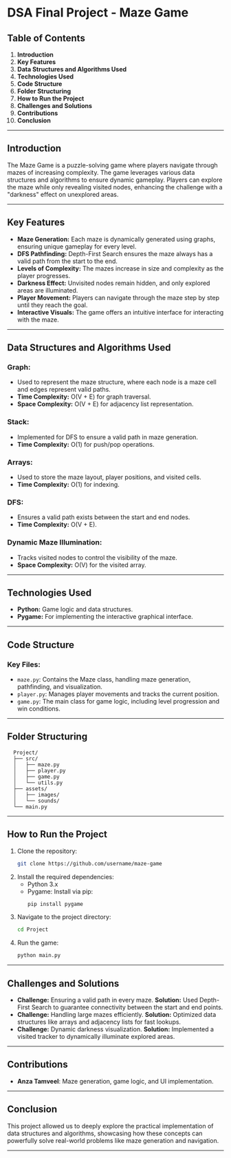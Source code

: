 # DSA Final Project - Maze Game

## Table of Contents
1. **Introduction**
2. **Key Features**
3. **Data Structures and Algorithms Used**
4. **Technologies Used**
5. **Code Structure**
6. **Folder Structuring**
7. **How to Run the Project**
8. **Challenges and Solutions**
9. **Contributions**
10. **Conclusion**

---

## Introduction
The Maze Game is a puzzle-solving game where players navigate through mazes of increasing complexity. The game leverages various data structures and algorithms to ensure dynamic gameplay. Players can explore the maze while only revealing visited nodes, enhancing the challenge with a "darkness" effect on unexplored areas.

---

## Key Features
- **Maze Generation:** Each maze is dynamically generated using graphs, ensuring unique gameplay for every level.
- **DFS Pathfinding:** Depth-First Search ensures the maze always has a valid path from the start to the end.
- **Levels of Complexity:** The mazes increase in size and complexity as the player progresses.
- **Darkness Effect:** Unvisited nodes remain hidden, and only explored areas are illuminated.
- **Player Movement:** Players can navigate through the maze step by step until they reach the goal.
- **Interactive Visuals:** The game offers an intuitive interface for interacting with the maze.

---

## Data Structures and Algorithms Used
### Graph:
- Used to represent the maze structure, where each node is a maze cell and edges represent valid paths.
- **Time Complexity:** O(V + E) for graph traversal.
- **Space Complexity:** O(V + E) for adjacency list representation.

### Stack:
- Implemented for DFS to ensure a valid path in maze generation.
- **Time Complexity:** O(1) for push/pop operations.

### Arrays:
- Used to store the maze layout, player positions, and visited cells.
- **Time Complexity:** O(1) for indexing.

### DFS:
- Ensures a valid path exists between the start and end nodes.
- **Time Complexity:** O(V + E).

### Dynamic Maze Illumination:
- Tracks visited nodes to control the visibility of the maze.
- **Space Complexity:** O(V) for the visited array.

---

## Technologies Used
- **Python:** Game logic and data structures.
- **Pygame:** For implementing the interactive graphical interface.

---

## Code Structure
### Key Files:
- `maze.py`: Contains the Maze class, handling maze generation, pathfinding, and visualization.
- `player.py`: Manages player movements and tracks the current position.
- `game.py`: The main class for game logic, including level progression and win conditions.

---

## Folder Structuring
```
  Project/
  ├── src/
  │   ├── maze.py
  │   ├── player.py
  │   ├── game.py
  │   └── utils.py
  ├── assets/
  │   ├── images/
  │   └── sounds/
  └── main.py
```

---

## How to Run the Project
1. Clone the repository:
   ```bash
   git clone https://github.com/username/maze-game
   ```
2. Install the required dependencies:
   - Python 3.x
   - Pygame: Install via pip:
     ```bash
     pip install pygame
     ```
3. Navigate to the project directory:
   ```bash
   cd Project
   ```
4. Run the game:
   ```bash
   python main.py
   ```

---

## Challenges and Solutions
- **Challenge:** Ensuring a valid path in every maze.
  **Solution:** Used Depth-First Search to guarantee connectivity between the start and end points.
- **Challenge:** Handling large mazes efficiently.
  **Solution:** Optimized data structures like arrays and adjacency lists for fast lookups.
- **Challenge:** Dynamic darkness visualization.
  **Solution:** Implemented a visited tracker to dynamically illuminate explored areas.

---

## Contributions
- **Anza Tamveel**: Maze generation, game logic, and UI implementation.

---

## Conclusion
This project allowed us to deeply explore the practical implementation of data structures and algorithms, showcasing how these concepts can powerfully solve real-world problems like maze generation and navigation.

---
